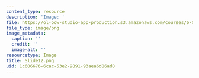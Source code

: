 ```yaml
---
content_type: resource
description: 'Image: '
file: https://ol-ocw-studio-app-production.s3.amazonaws.com/courses/6-004-computation-structures-spring-2017/1c6066766cac53e2989193aea6d86ad8_Slide12.png
file_type: image/png
image_metadata:
  caption: ''
  credit: ''
  image-alt: ''
resourcetype: Image
title: Slide12.png
uid: 1c606676-6cac-53e2-9891-93aea6d86ad8
---
```

